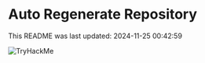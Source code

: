 # Auto Regenerate Repository

This README was last updated: 2024-11-25 00:42:59

 ![TryHackMe](https://tryhackme.com/badge/533634)